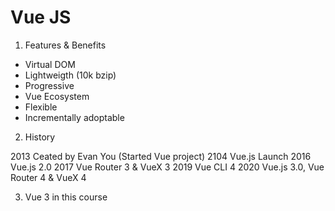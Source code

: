 # Vue JS

1. Features & Benefits
- Virtual DOM
- Lightweigth (10k bzip)
- Progressive
- Vue Ecosystem
- Flexible
- Incrementally adoptable

2. History

2013 Ceated by Evan You (Started Vue project)
2104 Vue.js Launch
2016 Vue.js 2.0
2017 Vue Router 3 & VueX 3
2019 Vue CLI 4
2020 Vue.js 3.0, Vue Router 4 & VueX 4

3. Vue 3 in this course